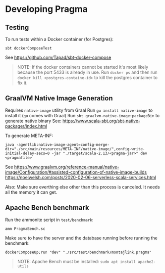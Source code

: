 # Developing Pragma

## Testing
To run tests within a Docker container (for Postgres):
```
sbt dockerComposeTest
```
See https://github.com/Tapad/sbt-docker-compose
> NOTE: If the docker containers cannot be started it's most likely because the port 5433 is already in use. Run `docker ps` and then run `docker kill <postgres-containe-id>` to kill the postgres container to fix it.

## GraalVM Native Image Generation
Requires `native-image` utility from Graal
Run `gu install native-image` to install it (`gu` comes with Graal)
Run `sbt graalvm-native-image:packageBin` to generate native binary
See: https://www.scala-sbt.org/sbt-native-packager/index.html

To generate META-INF:
```
java -agentlib:native-image-agent=config-merge-dir="./src/main/resources/META-INF/native-image/",config-write-initial-delay-secs=0 -jar "./target/scala-2.13/<pragma-jar>" dev <pragmafile>
```
  See https://www.graalvm.org/reference-manual/native-image/Configuration/#assisted-configuration-of-native-image-builds
      https://noelwelsh.com/posts/2020-02-06-serverless-scala-services.html

Also: Make sure everthing else other than this process is canceled. It needs all the memory it can get.

## Apache Bench benchmark
Run the ammonite script in `test/benchmark`:
```
amm PragmaBench.sc
```
Make sure to have the server and the database running before running the benchmark:
```
dockerComposeUp;run "dev" "./src/test/benchmark/montajlink.pragma"
```

> NOTE: Apache Bench must be installed:
`sudo apt install apache2-utils`